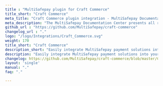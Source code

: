 ```yaml
---
title : "MultiSafepay plugin for Craft Commerce"
title_short: "Craft Commerce"
meta_title: "Craft Commerce plugin integration - MultiSafepay Documentation Center"
meta_description: "The MultiSafepay Documentation Center presents all relevant information about our Plugins and API. You can also find support pages for Payment Methods, Tools and General Questions as well as the contact details of our Support and Integration Teams."
github_url : "https://github.com/MultiSafepay/craft-commerce"
changelog_url : "."
logo: "/logo/Integrations/Craft_Commerce.svg"
weight: 170
title_short: "Craft Commerce"
description_short: "Easily integrate MultiSafepay payment solutions into your Craft Commerce webshop with the free plugin."
description: "Easily integrate MultiSafepay payment solutions into your Craft Commerce webshop with the free and completely new Craft Commerce 3 plugin."
changelog: https://github.com/MultiSafepay/craft-commerce/blob/master/CHANGELOG.md
layout: 'single'
manual: "."
faq: "."

---
```


